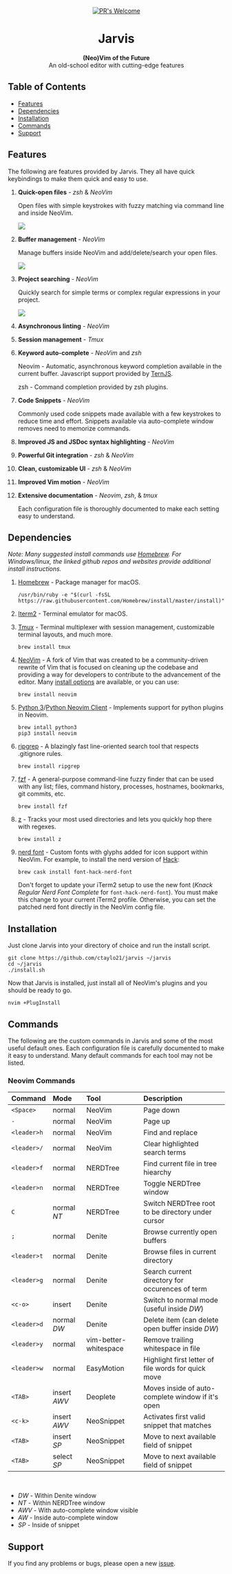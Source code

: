 <div align="center">
  <!-- PR's Welcome -->
  <a href="http://makeapullrequest.com">
    <img src="https://img.shields.io/badge/PRs-welcome-brightgreen.svg?style=flat-square"
      alt="PR's Welcome" />
  </a>
</div>

 <h1 align="center">Jarvis</h1>

<div align="center">
  <strong>(Neo)Vim of the Future</strong>
</div>
<div align="center">
  An old-school editor with cutting-edge features
</div>

## Table of Contents
- [Features](#features)
- [Dependencies](#dependencies)
- [Installation](#installation)
- [Commands](#commands)
- [Support](#support)

## Features

The following are features provided by Jarvis. They all have quick keybindings to make them quick and easy to use.

1. **Quick-open files** - *zsh* & *NeoVim*

    Open files with simple keystrokes with fuzzy matching via command line and inside NeoVim.

    <img src="https://media.giphy.com/media/xUOxeZpELYRSECCZR6/giphy.gif"/>
    
2. **Buffer management** - *NeoVim*

    Manage buffers inside NeoVim and add/delete/search your open files.
    
    <img src="https://media.giphy.com/media/xT0xejSMJ76K68Nf0c/giphy.gif"/>
    
3. **Project searching** - *NeoVim*

    Quickly search for simple terms or complex regular expressions in your project.
    
    <img src="https://media.giphy.com/media/3oxHQpx3kxuUk2oa40/giphy.gif"/>
    
4. **Asynchronous linting** - *NeoVim*
5. **Session management** - *Tmux*
6. **Keyword auto-complete** - *NeoVim* and *zsh*

    Neovim - Automatic, asynchronous keyword completion available in the current buffer. Javascript support provided by [TernJS](http://ternjs.net/).
    
    
    zsh - Command completion provided by zsh plugins. 
    
7. **Code Snippets** - *NeoVim*

    Commonly used code snippets made available with a few keystrokes to reduce time and effort. Snippets available via auto-complete window removes need to memorize commands.
    
8. **Improved JS and JSDoc syntax highlighting** - *NeoVim*
9. **Powerful Git integration** - *zsh* & *NeoVim*
10. **Clean, customizable UI** - *zsh* & *NeoVim*
11. **Improved Vim motion** - *NeoVim*
12. **Extensive documentation** - *Neovim*, *zsh*, & *tmux*

    Each configuration file is thoroughly documented to make each setting easy to understand.

## Dependencies

*Note: Many suggested install commands use [Homebrew](https://brew.sh/). For Windows/linux, the linked github repos and websites provide additional install instructions.*

1. [Homebrew](https://brew.sh/) - Package manager for macOS.

    ```
    /usr/bin/ruby -e "$(curl -fsSL https://raw.githubusercontent.com/Homebrew/install/master/install)"
    ```

2. [Iterm2](https://www.iterm2.com/) - Terminal emulator for macOS.

3. [Tmux](https://github.com/tmux/tmux/wiki) - Terminal multiplexer with session management, customizable terminal layouts, and much more.

   ```
   brew install tmux
   ```

4. [NeoVim](https://github.com/neovim/neovim) - A fork of Vim that was created to be a community-driven rewrite of Vim that is focused on cleaning up the codebase and providing a way for developers to contribute to the advancement of the editor. Many [install options](https://github.com/neovim/neovim/wiki/Installing-Neovim) are available, or you can use:

    ```
    brew install neovim
    ```
    
5. [Python 3](https://www.python.org/downloads/)/[Python Neovim Client](https://github.com/neovim/python-client) - Implements support for python plugins in Neovim.
    
    ```
    brew intall python3
    pip3 install neovim
    ```
6. [ripgrep](https://github.com/BurntSushi/ripgrep) - A blazingly fast line-oriented search tool that respects .gitignore rules.

    ```
    brew install ripgrep
    ```
    
7. [fzf](https://github.com/junegunn/fzf#installation) - A general-purpose command-line fuzzy finder that can be used with any list; files, command history, processes, hostnames, bookmarks, git commits, etc.

    ```
    brew install fzf
    ```
    
8. [z](https://github.com/rupa/z) - Tracks your most used directories and lets you quickly hop there with regexes.  

    ```
    brew install z
    ```  
    
9. [nerd font](https://github.com/ryanoasis/nerd-fonts#font-installation) - Custom fonts with glyphs added for icon support within NeoVim. For example, to install the nerd version of [Hack](http://sourcefoundry.org/hack/):

    ```
    brew cask install font-hack-nerd-font
    ```
    
    Don't forget to update your iTerm2 setup to use the new font (*Knack Regular Nerd Font Complete* for `font-hack-nerd-font`). 
    You must make this change to your current iTerm2 profile. Otherwise, you can set the patched nerd font directly in the NeoVim config file.

## Installation

Just clone Jarvis into your directory of choice and run the install script.

```
git clone https://github.com/ctaylo21/jarvis ~/jarvis
cd ~/jarvis
./install.sh
```

Now that Jarvis is installed, just install all of NeoVim's plugins and you should be ready to go.

```
nvim +PlugInstall
```

## Commands

The following are the custom commands in Jarvis and some of the most useful default ones. Each configuration file is carefully documented to make it easy to understand. Many default commands for each tool may not be listed.

### Neovim Commands

| Command      | Mode           | Tool          | Description                                           |
| :---         | :---           | :---          |:---                                                   |
| `<Space>`    | normal         | NeoVim        | Page down                                             |
| `-`          | normal         | NeoVim        | Page up                                               |
| `<leader>h`  | normal         | NeoVim        | Find and replace                                      |
| `<leader>/`  | normal         | NeoVim        | Clear highlighted search terms                        |
| `<leader>f`  | normal         | NERDTree      | Find current file in tree hiearchy                    |
| `<leader>n`  | normal         | NERDTree      | Toggle NERDTree window                                |
| `C`          | normal     *NT*| NERDTree      | Switch NERDTree root to be directory under cursor     |
| `;`          | normal         | Denite        | Browse currently open buffers                         |
| `<leader>t`  | normal         | Denite        | Browse files in current directory                     |
| `<leader>g`  | normal         | Denite        | Search current directory for occurences of term       |
| `<c-o>`      | insert         | Denite        | Switch to normal mode (useful inside *DW*)            |
| `<leader>d`  | normal     *DW*| Denite        | Delete item (can delete open buffer inside *DW*)      |
| `<leader>y`  | normal         | vim-better-whitespace        | Remove trailing whitespace in file     |
| `<leader>w`  | normal         | EasyMotion    | Highlight first letter of file words for quick move   |
| `<TAB>`      | insert    *AWV*| Deoplete      | Moves inside of auto-complete window if it's open     |
| `<c-k>`      | insert    *AWV*| NeoSnippet    | Activates first valid snippet that matches            |
| `<TAB>`      | insert     *SP*| NeoSnippet    | Move to next available field of snippet               |
| `<TAB>`      | select     *SP*| NeoSnippet    | Move to next available field of snippet               |

<br />

* *DW*  - Within Denite window
* *NT*  - Within NERDTree window
* *AWV* - With auto-complete window visible
* *AW*  - Inside auto-complete window
* *SP*  - Inside of snippet


## Support

If you find any problems or bugs, please open a new [issue](https://github.com/ctaylo21/jarvis/issues). 
